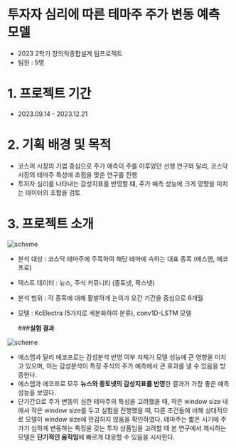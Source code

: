 # 투자자 심리에 따른 테마주 주가 변동 예측 모델
- 2023 2학기 창의적종합설계 팀프로젝트
- 팀원 : 5명

# 1. 프로젝트 기간
- 2023.09.14 - 2023.12.21

# 2. 기획 배경 및 목적
- 코스피 시장의 기업 중심으로 주가 예측이 주를 이루었던 선행 연구와 달리, 코스닥 시장의 테마주 특성에 초점을 맞춘 연구를 진행
- 투자자 심리를 나타내는 감성지표를 반영할 떄, 주가 예측 성능에 크게 영향을 미치는 데이터의 조합을 검토

# 3. 프로젝트 소개 
<img src="https://github.com/MINJAEKH/Stock-Prediction-With-Sentiment-Analysis/assets/109459615/933e8bc0-4a0f-4372-b91e-3ac6ae87419c" alt="scheme" align="center">

- 분석 대상 : 코스닥 테마주에 주목하여 해당 테마에 속하는 대표 종목 (에스엠, 에코프로)
- 텍스트 데이터 : 뉴스, 주식 커뮤니티 (종토넷, 팍스넷)
- 분석 범위 : 각 종목에 대해 활발하게 논의가 오간 기간을 중심으로 6개월
- 모델 : KcElectra (5가지로 세분화하여 분류), conv1D-LSTM 모델

  ###**실험 결과**
<img src="https://github.com/MINJAEKH/Stock-Prediction-With-Sentiment-Analysis/assets/109459615/4a2127ba-1d27-415a-a64c-19438d089d23" alt="scheme" align="center">

- 에스엠과 달리 에코프로는 감성분석 반영 여부 자체가 모델 성능에 큰 영향을 미치고 있으며, 이는 감성분석이 특정 주식의 주가 예측에서 큰 효과를 낼 수 있음을 방증한다.
- 에스엠과 에코프로 모두 **뉴스와 종토넷의 감성지표를 반영**한 결과가 가장 좋은 예측 성능을 보였다.
- 단기간으로 주가 변동이 심한 테마주의 특성을 고려했을 때, 작은 window size 내에서 
 작은 window size를 두고 실험을 진행했을 때, 다른 조건들에 비해 상대적으로 모델이 window size에 민감하지 않음을 확인하였다. 테마주는 짧은 시기에 주가가 심하게 변동하는 특징을 갖는 투자 상품임을 고려할 때 본 연구에서 제시하는 모델은 **단기적인 움직임**에 빠르게 대응할 수 있음을 시사한다.

